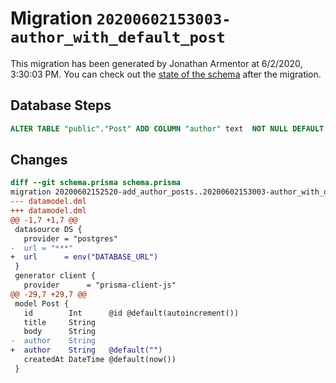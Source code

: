 # Migration `20200602153003-author_with_default_post`

This migration has been generated by Jonathan Armentor at 6/2/2020, 3:30:03 PM.
You can check out the [state of the schema](./schema.prisma) after the migration.

## Database Steps

```sql
ALTER TABLE "public"."Post" ADD COLUMN "author" text  NOT NULL DEFAULT E'';
```

## Changes

```diff
diff --git schema.prisma schema.prisma
migration 20200602152520-add_author_posts..20200602153003-author_with_default_post
--- datamodel.dml
+++ datamodel.dml
@@ -1,7 +1,7 @@
 datasource DS {
   provider = "postgres"
-  url = "***"
+  url      = env("DATABASE_URL")
 }
 generator client {
   provider      = "prisma-client-js"
@@ -29,7 +29,7 @@
 model Post {
   id        Int      @id @default(autoincrement())
   title     String
   body      String
-  author    String
+  author    String   @default("")
   createdAt DateTime @default(now())
 }
```


